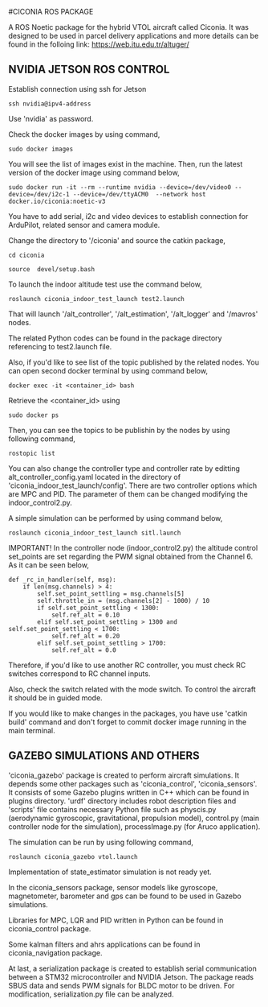 #CICONIA ROS PACKAGE

A ROS Noetic package for the hybrid VTOL aircraft called Ciconia. It was designed to be used in parcel delivery applications and more details can be found in the folloing link: https://web.itu.edu.tr/altuger/

## NVIDIA JETSON ROS CONTROL

Establish connection using ssh for Jetson 

```
ssh nvidia@ipv4-address
```

Use 'nvidia' as password.


Check the docker images by using command,
```
sudo docker images
```

You will see the list of images exist in the machine. Then, run the latest version of the docker image using command below,

```
sudo docker run -it --rm --runtime nvidia --device=/dev/video0 --device=/dev/i2c-1 --device=/dev/ttyACM0  --network host docker.io/ciconia:noetic-v3
```
You have to add serial, i2c and video devices to establish connection for ArduPilot, related sensor and camera module.

Change the directory to '/ciconia' and source the catkin package,
```
cd ciconia

source  devel/setup.bash
```

To launch the indoor altitude test use the command below,

```
roslaunch ciconia_indoor_test_launch test2.launch
```

That will launch '/alt_controller', '/alt_estimation', '/alt_logger' and '/mavros' nodes.

The related Python codes can be found in the package directory referencing to test2.launch file.

Also, if you'd like to see list of the topic published by the related nodes. You can open second docker terminal by using command below,

```
docker exec -it <container_id> bash
```

Retrieve the <container_id> using 

```
sudo docker ps
```
Then, you can see the topics to be publishin by the nodes by using following command,

```
rostopic list
```

You can also change the controller type and controller rate by editting alt_controller_config.yaml located in the directory of 'ciconia_indoor_test_launch/config'. There are two controller options which are MPC and PID. The parameter of them can be changed modifying the indoor_control2.py.


A simple simulation can be performed by using command below,

```
roslaunch ciconia_indoor_test_launch sitl.launch
```


IMPORTANT! In the controller node (indoor_control2.py) the altitude control set_points are set regarding the PWM signal obtained from the Channel 6. As it can be seen below,

```
def _rc_in_handler(self, msg):
    if len(msg.channels) > 4:
        self.set_point_settling = msg.channels[5]
        self.throttle_in = (msg.channels[2] - 1000) / 10
        if self.set_point_settling < 1300:
            self.ref_alt = 0.10
        elif self.set_point_settling > 1300 and self.set_point_settling < 1700:
            self.ref_alt = 0.20
        elif self.set_point_settling > 1700:
            self.ref_alt = 0.0

```

Therefore, if you'd like to use another RC controller, you must check RC switches correspond to RC channel inputs. 


Also, check the switch related with the mode switch. To control the aircraft it should be in guided mode.


If you would like to make changes in the packages, you have use 'catkin build' command and don't forget to commit docker image running in the main terminal.


## GAZEBO SIMULATIONS AND OTHERS

'ciconia_gazebo' package is created to perform aircraft simulations. It depends some other packages such as 'ciconia_control', 'ciconia_sensors'. It consists of some Gazebo plugins written in C++ which can be found in plugins directory. 'urdf' directory includes robot description files and 'scripts' file contains necessary Python file such as physcis.py (aerodynamic gyroscopic, gravitational, propulsion model), control.py (main controller node for the simulation), processImage.py (for Aruco application).


The simulation can be run by using following command,
```
roslaunch ciconia_gazebo vtol.launch
```

Implementation of state_estimator simulation is not ready yet.


In the ciconia_sensors package, sensor models like gyroscope, magnetometer, barometer and gps can be found to be used in Gazebo simulations. 


Libraries for MPC, LQR and PID written in Python can be found in ciconia_control package.

 
Some kalman filters and ahrs applications can be found in ciconia_navigation package.


At last, a serialization package is created to establish serial communication between a STM32 microcontroller and NVIDIA Jetson. The package reads SBUS data and sends PWM signals for BLDC motor to be driven. For modification, serialization.py file can be analyzed.


